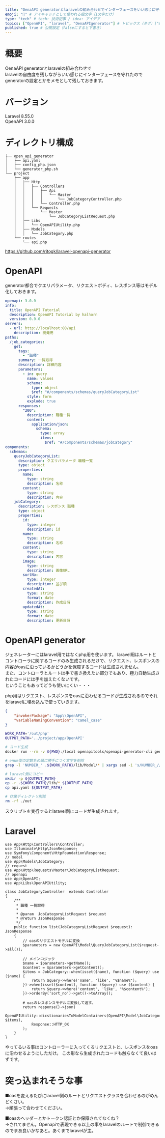 ```yaml
---
title: "OenaAPI generatorとlaravelの組み合わせでインターフェースをいい感じに守る" # 記事のタイトル
emoji: "👶" # アイキャッチとして使われる絵文字（1文字だけ）
type: "tech" # tech: 技術記事 / idea: アイデア
topics: ["OpenAPI", "laravel", "OenaAPIgenerator"] # トピックス（タグ）["markdown", "rust", "aws"]のように指定する
published: true # 公開設定（falseにすると下書き）
---
```


# 概要
OenaAPI generatorとlaravelの組み合わせで  
laravelの自由度を残しながらいい感じにインターフェースを守れたので  
generatorの設定とかをメモとして残しておきます。  

# バージョン
Laravel 8.55.0  
OpenAPI 3.0.0  

# ディレクトリ構成
```
├── open_api_generator  
│   ├── api.yaml  
│   ├── config_php.json  
│   └── generator_php.sh  
└── project  
    ├── app  
    │   ├── Http  
    │   │   ├── Controllers  
    │   │   │   ├── Api  
    │   │   │   │   └── Master  
    │   │   │   │       └── JobCategoryController.php  
    │   │   │   └── Controller.php  
    │   │   └── Requests  
    │   │       └── Master  
    │   │           └── JobCategoryListRequest.php  
    │   ├── Libs  
    │   │   └── OpenAPIUtility.php  
    │   ├── Models  
    │   │   └── JobCategory.php  
    └── routes  
        └── api.php  
```

https://github.com/ritogk/laravel-openapi-generator


# OpenAPI
generator都合でクエリパラメータ、リクエストボディ、レスポンス等はモデル化しておきます。
```yaml:api.yaml
openapi: 3.0.0
info:
  title: OpenAPI Tutorial
  description: OpenAPI Tutorial by halhorn
  version: 0.0.0
servers:
  - url: http://localhost:80/api
    description: 開発用
paths:
  /job_categories:
    get:
      tags:
        - "職種"
      summary: 一覧取得
      description: 詳細内容
      parameters:
        - in: query
          name: values
          schema:
            type: object
            $ref: "#/components/schemas/queryJobCategoryList"
          style: form
          explode: true
      responses:
        "200":
          description: 職種一覧
          content:
            application/json:
              schema:
                type: array
                items:
                  $ref: "#/components/schemas/jobCategory"
components:
  schemas:
    queryJobCategoryList:
      description: クエリパラメータ 職種一覧
      type: object
      properties:
        name:
          type: string
          description: 名称
        content:
          type: string
          description: 内容
    jobCategory:
      description: レスポンス 職種
      type: object
      properties:
        id:
          type: integer
          description: id
        name:
          type: string
          description: 名称
        content:
          type: string
          description: 内容
        image:
          type: string
          description: 画像URL
        sortNo:
          type: integer
          description: 並び順
        createdAt:
          type: string
          format: date
          description: 作成日時
        updatedAt:
          type: string
          format: date
          description: 更新日時
```

# OpenAPI generator
ジェネレーターにはlaravel用ではなくphp用を使います。
laravel用はルートとコントローラに関するコードのみ生成されるだけで、リクエスト、レスポンスの内容がoasに沿っているかどうかを保障するコードは生成されません。  
また、コントローラとルートは手で書き換えたい部分でもあり、極力自動生成されたコードには手を加えたくないです。  
ということもあってどうも使いにくい・・・  
  
php用はリクエスト、レスポンスをoasに沿わせるコードが生成されるのでそれをlaravelに埋め込んで使っていきます。

```js:config_php.json
{
    "invokerPackage": "App\\OpenAPI",  
    "variableNamingConvention": "camel_case"  
}
```

```bash:php_generator.sh
WORK_PATH='/out/php'
OUTPUT_PATH='../project/app/OpenAPI'

# コード生成
docker run --rm -v ${PWD}:/local openapitools/openapi-generator-cli generate -i /local/api.yaml -g php -o /local${WORK_PATH} -c /local/config_php.json

# enum型の定数名の頭に勝手につく文字を削除
grep -l 'NUMBER_' .${WORK_PATH}/lib/Model/* | xargs sed -i 's/NUMBER_//g'

# laravel側にコピー
mkdir -p ${OUTPUT_PATH}
cp -r .${WORK_PATH}/lib/* ${OUTPUT_PATH}
cp api.yaml ${OUTPUT_PATH}

# 作業ディレクトリ削除
rm -rf ./out
```
スクリプトを実行するとlaravel側にコードが生成されます。

# Laravel
```php:JobCategoryController.php
use App\Http\Controllers\Controller;
use Illuminate\Http\JsonResponse;
use Symfony\Component\HttpFoundation\Response;
// model
use App\Models\JobCategory;
// request
use App\Http\Requests\Master\JobCategoryListRequest;
// openapi
use App\OpenAPI;
use App\Libs\OpenAPIUtility;

class JobCategoryController  extends Controller
{
    /**
     * 職種 一覧取得
     *
     * @param  JobCategoryListRequest $request
     * @return JsonResponse
     */
    public function list(JobCategoryListRequest $request): JsonResponse
    {
        // oasのリクエストモデルに変換
        $parameters = new OpenAPI\Model\QueryJobCategoryList($request->all());

        // メインロジック
        $name = $parameters->getName();
        $content = $parameters->getContent();
        $items = JobCategory::when(isset($name), function ($query) use ($name) {
            return $query->where('name', 'like', "%$name%");
        })->when(isset($content), function ($query) use ($content) {
            return $query->where('content', 'like', "%$content%");
        })->orderBy('sort_no')->get()->toArray();

        # oasのレスポンスモデルに変換して返す。
        return response()->json(
            OpenAPIUtility::dicstionariesToModelContainers(OpenAPI\Model\JobCategory::class, $items),
            Response::HTTP_OK
        );
    }
}
```
やってるいる事はコントローラーに入ってくるリクエストと、レスポンスをoasに沿わせるようにしただけ。
この形なら生成されたコードも触らなくて良いはずです。  

# 突っ込まれそうな事
■oasを変えるたびにlaravel側のルートとリクエストクラスを合わせるのがめんどくさい。  
→頑張って合わせてください。  
  
■oasのヘッダーとかトークン認証とか保障されてなくね？  
→されてません。Openapiで表現できる以上の事をlaravelのルートで制御できるのでまあ良いかなあと。あくまでlaravelが主。  